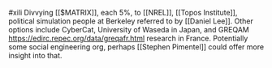 #xili 
Divvying [[$MATRIX]], each 5%, to [[NREL]], [[Topos Institute]], political simulation people at Berkeley referred to by [[Daniel Lee]]. Other options include CyberCat, University of Waseda in Japan, and GREQAM https://edirc.repec.org/data/greqafr.html research in France. Potentially some social engineering org, perhaps [[Stephen Pimentel]] could offer more insight into that.